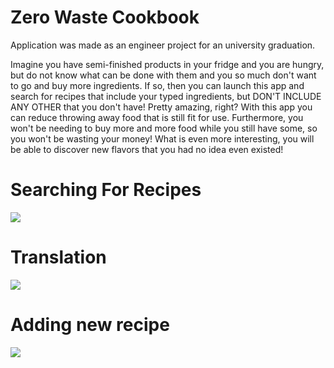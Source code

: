 # Zero Waste Cookbook

Application was made as an engineer project for an university graduation.

Imagine you have semi-finished products in your fridge and you are hungry, but do not know what can be done with them and you so much don't want to go and buy more ingredients.
If so, then you can launch this app and search for recipes that include your typed ingredients, but DON'T INCLUDE ANY OTHER that you don't have! Pretty amazing, right?
With this app you can reduce throwing away food that is still fit for use. Furthermore, you won't be needing to buy more and more food while you still have some, so you won't be wasting your money!
What is even more interesting, you will be able to discover new flavors that you had no idea even existed!

# Searching For Recipes
![](http://www.mediafire.com/convkey/0439/xgkqut4646jl5ckzg.jpg)

# Translation
![](http://www.mediafire.com/convkey/a2dd/6nzbccuwdh1banezg.jpg)

# Adding new recipe
![](http://www.mediafire.com/convkey/70c4/tu45qkkbtjt5pzozg.jpg)
